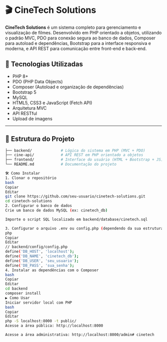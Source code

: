 # 🎬 CineTech Solutions

**CineTech Solutions** é um sistema completo para gerenciamento e visualização de filmes. Desenvolvido em PHP orientado a objetos, utilizando o padrão MVC, PDO para conexão segura ao banco de dados, Composer para autoload e dependências, Bootstrap para a interface responsiva e moderna, e API REST para comunicação entre front-end e back-end.

## 🧰 Tecnologias Utilizadas

- PHP 8+
- PDO (PHP Data Objects)
- Composer (Autoload e organização de dependências)
- Bootstrap 5
- MySQL
- HTML5, CSS3 e JavaScript (Fetch API)
- Arquitetura MVC
- API RESTful
- Upload de imagens

---

## 📁 Estrutura do Projeto

```bash
├── backend/             # Lógica do sistema em PHP (MVC + PDO)
├── cine-api/            # API REST em PHP orientado a objetos
├── frontend/            # Interface do usuário (HTML + Bootstrap + JS)
└── README.md            # Documentação do projeto

🛠️ Como Instalar
1. Clonar o repositório
bash
Copiar
Editar
git clone https://github.com/seu-usuario/cinetech-solutions.git
cd cinetech-solutions
2. Configurar o banco de dados
Crie um banco de dados MySQL (ex: cinetech_db)

Importe o script SQL localizado em backend/database/cinetech.sql

3. Configurar o arquivo .env ou config.php (dependendo da sua estrutura)
php
Copiar
Editar
// backend/config/config.php
define('DB_HOST', 'localhost');
define('DB_NAME', 'cinetech_db');
define('DB_USER', 'seu_usuario');
define('DB_PASS', 'sua_senha');
4. Instalar as dependências com o Composer
bash
Copiar
Editar
cd backend
composer install
▶️ Como Usar
Iniciar servidor local com PHP
bash
Copiar
Editar
php -S localhost:8000 -t public/
Acesse a área pública: http://localhost:8000

Acesse a área administrativa: http://localhost:8000/admin#   c i n e t e c h 
 
 
